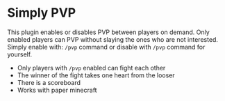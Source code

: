 # Simply PVP

This plugin enables or disables PVP between players on demand.
Only enabled players can PVP without slaying the ones who are not interested.
Simply enable with: `/pvp` command or disable with `/pvp` command for yourself.

- Only players with `/pvp` enabled can fight each other
- The winner of the fight takes one heart from the looser
- There is a scoreboard
- Works with paper minecraft
  

